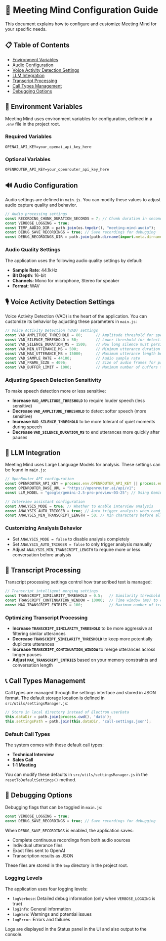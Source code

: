 # 🔧 Meeting Mind Configuration Guide

This document explains how to configure and customize Meeting Mind for your specific needs.

## 📋 Table of Contents

- [Environment Variables](#environment-variables)
- [Audio Configuration](#audio-configuration)
- [Voice Activity Detection Settings](#voice-activity-detection-settings)
- [LLM Integration](#llm-integration)
- [Transcript Processing](#transcript-processing)
- [Call Types Management](#call-types-management)
- [Debugging Options](#debugging-options)

## 🔐 Environment Variables

Meeting Mind uses environment variables for configuration, defined in a `.env` file in the project root.

### Required Variables

```
OPENAI_API_KEY=your_openai_api_key_here
```

### Optional Variables

```
OPENROUTER_API_KEY=your_openrouter_api_key_here
```

## 🔊 Audio Configuration

Audio settings are defined in `main.js`. You can modify these values to adjust audio capture quality and behavior.

```javascript
// Audio processing settings
const RECORDING_CHUNK_DURATION_SECONDS = 7; // Chunk duration in seconds
const VERBOSE_LOGGING = true;
const TEMP_AUDIO_DIR = path.join(os.tmpdir(), "meeting-mind-audio");
const DEBUG_SAVE_RECORDINGS = true; // Save recordings for debugging
const DEBUG_RECORDINGS_DIR = path.join(path.dirname(import.meta.dirname), "tmp");
```

### Audio Quality Settings

The application uses the following audio quality settings by default:

- **Sample Rate**: 44.1kHz
- **Bit Depth**: 16-bit
- **Channels**: Mono for microphone, Stereo for speaker
- **Format**: WAV

## 🎙️ Voice Activity Detection Settings

Voice Activity Detection (VAD) is the heart of the application. You can customize its behavior by adjusting these parameters in `main.js`:

```javascript
// Voice Activity Detection (VAD) settings
const VAD_AMPLITUDE_THRESHOLD = 80;      // Amplitude threshold for speech detection
const VAD_SILENCE_THRESHOLD = 50;        // Lower threshold for detecting silence
const VAD_SILENCE_DURATION_MS = 1500;    // How long silence must persist to end an utterance
const VAD_MIN_UTTERANCE_MS = 500;        // Minimum utterance duration to be considered valid
const VAD_MAX_UTTERANCE_MS = 15000;      // Maximum utterance length before forced split (15s)
const VAD_SAMPLE_RATE = 44100;           // Audio sample rate
const VAD_FRAME_SIZE = 4096;             // Size of audio frames for processing
const VAD_BUFFER_LIMIT = 1000;           // Maximum number of buffers to store (to prevent memory issues)
```

### Adjusting Speech Detection Sensitivity

To make speech detection more or less sensitive:

- **Increase `VAD_AMPLITUDE_THRESHOLD`** to require louder speech (less sensitive)
- **Decrease `VAD_AMPLITUDE_THRESHOLD`** to detect softer speech (more sensitive)
- **Increase `VAD_SILENCE_THRESHOLD`** to be more tolerant of quiet moments during speech
- **Decrease `VAD_SILENCE_DURATION_MS`** to end utterances more quickly after pauses

## 🧠 LLM Integration

Meeting Mind uses Large Language Models for analysis. These settings can be found in `main.js`:

```javascript
// OpenRouter API configuration
const OPENROUTER_API_KEY = process.env.OPENROUTER_API_KEY || process.env.OPENAI_API_KEY; // Fallback to OpenAI key if not defined
const OPENROUTER_BASE_URL = "https://openrouter.ai/api/v1";
const LLM_MODEL = "google/gemini-2.5-pro-preview-03-25"; // Using Gemini Pro model

// Interview assistant configuration
const ANALYSIS_MODE = true; // Whether to enable interview analysis
const ANALYSIS_AUTO_TRIGGER = true; // Auto trigger analysis when candidate stops speaking
const ANALYSIS_MIN_TRANSCRIPT_LENGTH = 50; // Min characters before allowing analysis
```

### Customizing Analysis Behavior

- Set `ANALYSIS_MODE = false` to disable analysis completely
- Set `ANALYSIS_AUTO_TRIGGER = false` to only trigger analysis manually
- Adjust `ANALYSIS_MIN_TRANSCRIPT_LENGTH` to require more or less conversation before analysis

## 📝 Transcript Processing

Transcript processing settings control how transcribed text is managed:

```javascript
// Transcript intelligent merging settings
const TRANSCRIPT_SIMILARITY_THRESHOLD = 0.5;   // Similarity threshold to detect duplicates (0-1)
const TRANSCRIPT_CONTINUATION_WINDOW = 10000;  // Time window (ms) to consider continuing a message from same speaker
const MAX_TRANSCRIPT_ENTRIES = 100;            // Maximum number of transcript entries to keep
```

### Optimizing Transcript Processing

- **Increase `TRANSCRIPT_SIMILARITY_THRESHOLD`** to be more aggressive at filtering similar utterances
- **Decrease `TRANSCRIPT_SIMILARITY_THRESHOLD`** to keep more potentially duplicate utterances
- **Increase `TRANSCRIPT_CONTINUATION_WINDOW`** to merge utterances across longer pauses
- **Adjust `MAX_TRANSCRIPT_ENTRIES`** based on your memory constraints and conversation length

## 📞 Call Types Management

Call types are managed through the settings interface and stored in JSON format. The default storage location is defined in `src/utils/settingsManager.js`:

```javascript
// Store in local directory instead of Electron userData
this.dataDir = path.join(process.cwd(), 'data');
this.settingsPath = path.join(this.dataDir, 'call-settings.json');
```

### Default Call Types

The system comes with these default call types:

- **Technical Interview**
- **Sales Call**
- **1:1 Meeting**

You can modify these defaults in `src/utils/settingsManager.js` in the `resetToDefaultSettings()` method.

## 🐛 Debugging Options

Debugging flags that can be toggled in `main.js`:

```javascript
const VERBOSE_LOGGING = true;
const DEBUG_SAVE_RECORDINGS = true; // Save recordings for debugging
```

When `DEBUG_SAVE_RECORDINGS` is enabled, the application saves:

- Complete continuous recordings from both audio sources
- Individual utterance files
- Exact files sent to OpenAI
- Transcription results as JSON

These files are stored in the `tmp` directory in the project root.

### Logging Levels

The application uses four logging levels:

- `logVerbose`: Detailed debug information (only when `VERBOSE_LOGGING` is true)
- `logInfo`: General information
- `logWarn`: Warnings and potential issues
- `logError`: Errors and failures

Logs are displayed in the Status panel in the UI and also output to the console.
